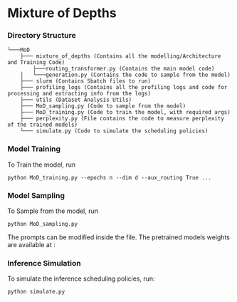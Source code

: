 # Mixture of Depths

### Directory Structure
```
└───MoD
    ├─── mixture_of_depths (Contains all the modelling/Architecture and Training Code)
        ├───routing_transformer.py (Contains the main model code)
    │   └───generation.py (Contains the code to sample from the model)
    ├─── slurm (Contains Sbatch files to run)
    ├─── profiling_logs (Contains all the profiling logs and code for processing and extracting info from the logs)
    ├─── utils (Dataset Analysis Utils)
    ├─── MoD_sampling.py (Code to sample from the model)
    ├─── MoD_training.py (Code to train the model, with required args)
    ├─── perplexity.py (File contains the code to measure perplexity of the trained models)
    └─── simulate.py (Code to simulate the scheduling policies)    
```

### Model Training
To Train the model, run
```
python MoD_training.py --epochs n --dim d --aux_routing True ...
```

### Model Sampling
To Sample from the model, run
```
python MoD_sampling.py
```
The prompts can be modified inside the file.
The pretrained models weights are available at : 

### Inference Simulation
To simulate the inference scheduling policies, run:
```
python simulate.py
```